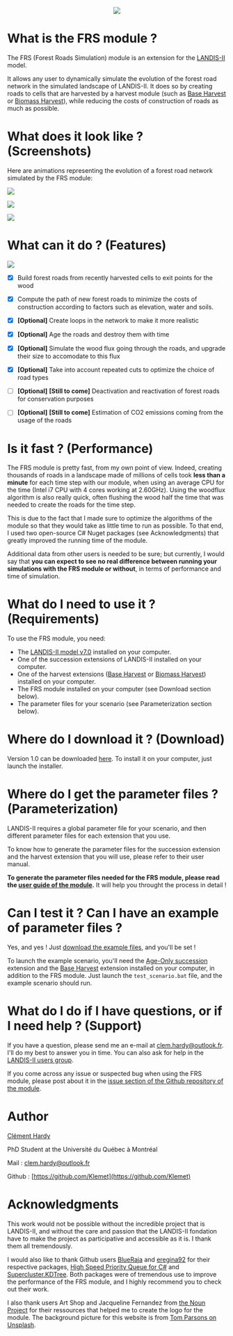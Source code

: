 <p align="center">
  <img src="https://raw.githubusercontent.com/Klemet/LANDIS-II-Forest-Roads-Simulation-module/master/docs/Logo%20Module%20FRS.png" />
</p>


# What is the FRS module ?

The FRS (Forest Roads Simulation) module is an extension for the [LANDIS-II](http://www.landis-ii.org/) model.

It allows any user to dynamically simulate the evolution of the forest road network in the simulated landscape of LANDIS-II. It does so by creating roads to cells that are harvested by a harvest module (such as [Base Harvest](http://www.landis-ii.org/extensions/base-harvest) or [Biomass Harvest](http://www.landis-ii.org/extensions/biomass-harvest)), while reducing the costs of construction of roads as much as possible.


# What does it look like ? (Screenshots)

Here are animations representing the evolution of a forest road network simulated by the FRS module:

![](https://raw.githubusercontent.com/Klemet/LANDIS-II-Forest-Roads-Simulation-module/master/screenshots/PythonAnimation_Road_network_output.gif)

![](https://raw.githubusercontent.com/Klemet/LANDIS-II-Forest-Roads-Simulation-module/master/screenshots/animationCartesGuillemette.gif)

![](https://raw.githubusercontent.com/Klemet/LANDIS-II-Forest-Roads-Simulation-module/master/screenshots/animationCartesClement.gif)


# What can it do ? (Features)

![](https://raw.githubusercontent.com/Klemet/LANDIS-II-Forest-Roads-Simulation-module/master/screenshots/EvolutionOfNetwork.png)

- [x] Build forest roads from recently harvested cells to exit points for the wood
- [x] Compute the path of new forest roads to minimize the costs of construction according to factors such as elevation, water and soils.
- [x] **[Optional]** Create loops in the network to make it more realistic
- [x] **[Optional]** Age the roads and destroy them with time
- [x] **[Optional]** Simulate the wood flux going through the roads, and upgrade their size to accomodate to this flux
- [x] **[Optional]** Take into account repeated cuts to optimize the choice of road types
- [ ] **[Optional]** **[Still to come]** Deactivation and reactivation of forest roads for conservation purposes
- [ ] **[Optional]** **[Still to come]** Estimation of CO2 emissions coming from the usage of the roads


# Is it fast ? (Performance)

The FRS module is pretty fast, from my own point of view. Indeed, creating thousands of roads in a landscape made of millions of cells took **less than a minute** for each time step with our module, when using an average CPU for the time (Intel i7 CPU with 4 cores working at 2.60GHz). Using the woodflux algorithm is also really quick, often flushing the wood half the time that was needed to create the roads for the time step.

This is due to the fact that I made sure to optimize the algorithms of the module so that they would take as little time to run as possible. To that end, I used two open-source C# Nuget packages (see Acknowledgments) that greatly improved the running time of the module.

Additional data from other users is needed to be sure; but currently, I would say that **you can expect to see no real difference between running your simulations with the FRS module or without**, in terms of performance and time of simulation. 


# What do I need to use it ? (Requirements)

To use the FRS module, you need:

- The [LANDIS-II model v7.0](http://www.landis-ii.org/install) installed on your computer.
- One of the succession extensions of LANDIS-II installed on your computer.
- One of the harvest extensions ([Base Harvest](http://www.landis-ii.org/extensions/base-harvest) or [Biomass Harvest](http://www.landis-ii.org/extensions/biomass-harvest)) installed on your computer.
- The FRS module installed on your computer (see Download section below).
- The parameter files for your scenario (see Parameterization section below).


# Where do I download it ? (Download)

Version 1.0 can be downloaded [here](https://github.com/Klemet/LANDIS-II-Forest-Roads-Simulation-module/releases/download/1.0/LANDIS-II-V7.Forest.Road.Simulation.module.1.0-setup.exe). To install it on your computer, just launch the installer.


# Where do I get the parameter files ? (Parameterization)

LANDIS-II requires a global parameter file for your scenario, and then different parameter files for each extension that you use.

To know how to generate the parameter files for the succession extension and the harvest extension that you will use, please refer to their user manual.

**To generate the parameter files needed for the FRS module, please read the [user guide of the module](https://raw.githubusercontent.com/Klemet/LANDIS-II-Forest-Roads-Simulation-module/master/LANDIS-II%20Forest%20Roads%20Simulation%20v1.0%20User%20Guide.pdf).** It will help you throught the process in detail !


# Can I test it ? Can I have an example of parameter files ?

Yes, and yes ! Just [download the example files](https://downgit.github.io/#/home?url=https://github.com/Klemet/LANDIS-II-Forest-Roads-Simulation-module/tree/master/Examples), and you'll be set !

To launch the example scenario, you'll need the [Age-Only succession](http://www.landis-ii.org/extensions/age-only-succession) extension and the [Base Harvest](http://www.landis-ii.org/extensions/base-harvest) extension installed on your computer, in addition to the FRS module. Just launch the `test_scenario.bat` file, and the example scenario should run.


# What do I do if I have questions, or if I need help ? (Support)

If you have a question, please send me an e-mail at clem.hardy@outlook.fr. I'll do my best to answer you in time. 
You can also ask for help in the [LANDIS-II users group](http://www.landis-ii.org/users).

If you come across any issue or suspected bug when using the FRS module, please post about it in the [issue section of the Github repository of the module](https://github.com/Klemet/LANDIS-II-Forest-Roads-Simulation-module/issues).


# Author

[Clément Hardy](http://www.cef-cfr.ca/index.php?n=Membres.ClementHardy)

PhD Student at the Université du Québec à Montréal

Mail : clem.hardy@outlook.fr

Github : [https://github.com/Klemet](https://github.com/Klemet)


# Acknowledgments

This work would not be possible without the incredible project that is LANDIS-II, and without the care and passion that the LANDIS-II fondation have to make the project as participative and accessible as it is. I thank them all tremendously.

I would also like to thank Github users [BlueRaja](https://github.com/BlueRaja) and [eregina92](https://github.com/eregina92/) for their respective packages, [High Speed Priority Queue for C#](https://github.com/BlueRaja/High-Speed-Priority-Queue-for-C-Sharp) and [Supercluster.KDTree](https://github.com/eregina92/Supercluster.KDTree). Both packages were of tremendous use to improve the performance of the FRS module, and I highly recommend you to check out their work.

I also thank users Art Shop and Jacqueline Fernandez from [the Noun Project](https://thenounproject.com/) for their ressources that helped me to create the logo for the module. The background picture for this website is from [Tom Parsons on Unsplash](https://unsplash.com/photos/F5qVefeCrp8).
